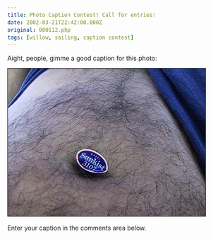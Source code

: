 ```yaml
---
title: Photo Caption Contest! Call for entries!
date: 2002-03-21T22:42:00.000Z
original: 000112.php
tags: [willow, sailing, caption contest]
---
```


Aight, people, gimme a good caption for this photo:

<p class="polaroid"><img src="./sunkist-navel.jpg" /></p>

Enter your caption in the comments area below.
